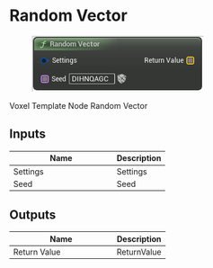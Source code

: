 # Random Vector

<div align="left" data-full-width="false">

<figure><img src="random_vector.png" alt=""><figcaption></figcaption></figure>

</div>

Voxel Template Node Random Vector

## Inputs

<table>
<thead><tr><th width="170">Name</th><th>Description</th></tr></thead>
<tbody>
<tr><td>Settings</td><td>Settings</td></tr>
<tr><td>Seed</td><td>Seed</td></tr>
</tbody>
</table>

## Outputs

<table>
<thead><tr><th width="170">Name</th><th>Description</th></tr></thead>
<tbody>
<tr><td>Return Value</td><td>ReturnValue</td></tr>
</tbody>
</table>